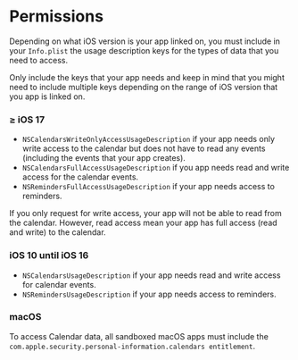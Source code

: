 # Permissions

Depending on what iOS version is your app linked on, you must include in your `Info.plist` the usage description keys
for the types of data that you need to access.

Only include the keys that your app needs and keep in mind that you might need to include multiple keys depending on the
range of iOS version that you app is linked on.

### &ge; iOS 17

- `NSCalendarsWriteOnlyAccessUsageDescription` if your app needs only write access to the calendar but does not have to
  read any events (including the events that your app creates).
- `NSCalendarsFullAccessUsageDescription` if you app needs read and write access for the calendar events.
- `NSRemindersFullAccessUsageDescription` if your app needs access to reminders.

If you only request for write access, your app will not be able to read from the calendar. However, read access mean your
app has full access (read and write) to the calendar.

### iOS 10 until iOS 16

- `NSCalendarsUsageDescription` if your app needs read and write access for calendar events.
- `NSRemindersUsageDescription` if your app needs access to reminders.

### macOS

To access Calendar data, all sandboxed macOS apps must include the `com.apple.security.personal-information.calendars entitlement`.
